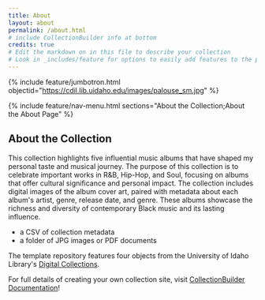 ```yaml
---
title: About
layout: about
permalink: /about.html
# include CollectionBuilder info at bottom
credits: true
# Edit the markdown on in this file to describe your collection
# Look in _includes/feature for options to easily add features to the page
---
```


{% include feature/jumbotron.html objectid="https://cdil.lib.uidaho.edu/images/palouse_sm.jpg" %}

{% include feature/nav-menu.html sections="About the Collection;About the About Page" %}

## About the Collection

This collection highlights five influential music albums that have shaped my personal taste and musical journey. The purpose of this collection is to celebrate important works in R&B, Hip-Hop, and Soul, focusing on albums that offer cultural significance and personal impact. The collection includes digital images of the album cover art, paired with metadata about each album's artist, genre, release date, and genre. These albums showcase the richness and diversity of contemporary Black music and its lasting influence. 

- a CSV of collection metadata
- a folder of JPG images or PDF documents

The template repository features four objects from the University of Idaho Library's [Digital Collections](https://www.lib.uidaho.edu/digital). 

For full details of creating your own collection site, visit [CollectionBuilder Documentation](https://collectionbuilder.github.io/cb-docs/)!

